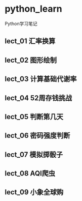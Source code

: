 # python_learn
Python学习笔记

## lect_01 汇率换算

## lect_02 图形绘制

## lect_03 计算基础代谢率

## lect_04 52周存钱挑战

## lect_05 判断第几天

## lect_06 密码强度判断

## lect_07 模拟掷骰子

## lect_08 AQI爬虫

## lect_09 小象全球购
